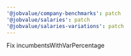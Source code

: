 ```yaml
---
'@jobvalue/company-benchmarks': patch
'@jobvalue/salaries': patch
'@jobvalue/salaries-variations': patch
---
```


Fix incumbentsWithVarPercentage
